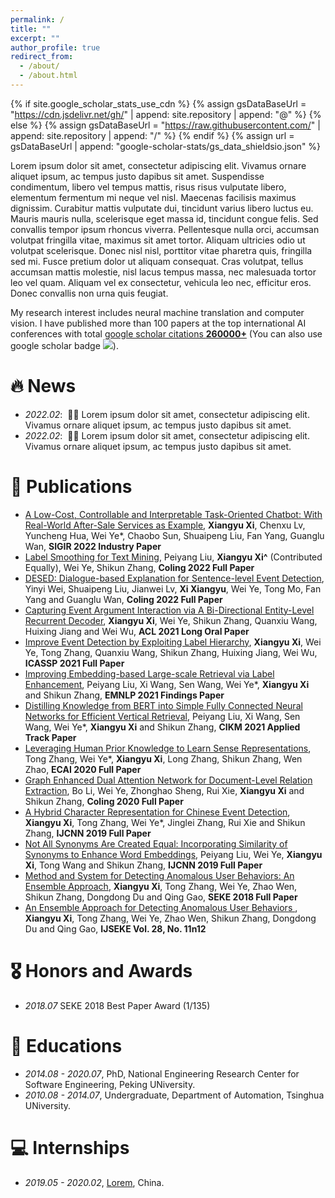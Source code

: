 ```yaml
---
permalink: /
title: ""
excerpt: ""
author_profile: true
redirect_from: 
  - /about/
  - /about.html
---
```


{% if site.google_scholar_stats_use_cdn %}
{% assign gsDataBaseUrl = "https://cdn.jsdelivr.net/gh/" | append: site.repository | append: "@" %}
{% else %}
{% assign gsDataBaseUrl = "https://raw.githubusercontent.com/" | append: site.repository | append: "/" %}
{% endif %}
{% assign url = gsDataBaseUrl | append: "google-scholar-stats/gs_data_shieldsio.json" %}

<span class='anchor' id='about-me'></span>

Lorem ipsum dolor sit amet, consectetur adipiscing elit. Vivamus ornare aliquet ipsum, ac tempus justo dapibus sit amet. Suspendisse condimentum, libero vel tempus mattis, risus risus vulputate libero, elementum fermentum mi neque vel nisl. Maecenas facilisis maximus dignissim. Curabitur mattis vulputate dui, tincidunt varius libero luctus eu. Mauris mauris nulla, scelerisque eget massa id, tincidunt congue felis. Sed convallis tempor ipsum rhoncus viverra. Pellentesque nulla orci, accumsan volutpat fringilla vitae, maximus sit amet tortor. Aliquam ultricies odio ut volutpat scelerisque. Donec nisl nisl, porttitor vitae pharetra quis, fringilla sed mi. Fusce pretium dolor ut aliquam consequat. Cras volutpat, tellus accumsan mattis molestie, nisl lacus tempus massa, nec malesuada tortor leo vel quam. Aliquam vel ex consectetur, vehicula leo nec, efficitur eros. Donec convallis non urna quis feugiat.

My research interest includes neural machine translation and computer vision. I have published more than 100 papers at the top international AI conferences with total <a href='https://scholar.google.com/citations?user=DhtAFkwAAAAJ'>google scholar citations <strong><span id='total_cit'>260000+</span></strong></a> (You can also use google scholar badge <a href='https://scholar.google.com/citations?user=DhtAFkwAAAAJ'><img src="https://img.shields.io/endpoint?url={{ url | url_encode }}&logo=Google%20Scholar&labelColor=f6f6f6&color=9cf&style=flat&label=citations"></a>).


# 🔥 News
- *2022.02*: &nbsp;🎉🎉 Lorem ipsum dolor sit amet, consectetur adipiscing elit. Vivamus ornare aliquet ipsum, ac tempus justo dapibus sit amet. 
- *2022.02*: &nbsp;🎉🎉 Lorem ipsum dolor sit amet, consectetur adipiscing elit. Vivamus ornare aliquet ipsum, ac tempus justo dapibus sit amet. 

# 📝 Publications 

- [A Low-Cost, Controllable and Interpretable Task-Oriented Chatbot: With Real-World After-Sale Services as Example](https://dl.acm.org/doi/abs/10.1145/3477495.3536331), **Xiangyu Xi**, Chenxu Lv, Yuncheng Hua, Wei Ye*, Chaobo Sun, Shuaipeng Liu, Fan Yang, Guanglu Wan, **SIGIR 2022 Industry Paper**
- [Label Smoothing for Text Mining](https://ieeexplore.ieee.org/document/9415002), 	Peiyang Liu, **Xiangyu Xi^** (Contributed Equally), Wei Ye, Shikun Zhang, **Coling 2022 Full Paper**
- [DESED: Dialogue-based Explanation for Sentence-level Event Detection](https://ieeexplore.ieee.org/document/9415002), 	Yinyi Wei, Shuaipeng Liu, Jianwei Lv, **Xi Xiangyu**, Wei Ye, Tong Mo, Fan Yang and Guanglu Wan, **Coling 2022 Full Paper**
- [Capturing Event Argument Interaction via A Bi-Directional Entity-Level Recurrent Decoder](https://aclanthology.org/2021.acl-long.18/), **Xiangyu Xi**, Wei Ye, Shikun Zhang, Quanxiu Wang, Huixing Jiang and Wei Wu, **ACL 2021 Long Oral Paper**
- [Improve Event Detection by Exploiting Label Hierarchy](https://ieeexplore.ieee.org/document/9415002), **Xiangyu Xi**, Wei Ye, Tong Zhang, Quanxiu Wang, Shikun Zhang, Huixing Jiang, Wei Wu, **ICASSP 2021 Full Paper**
- [Improving Embedding-based Large-scale Retrieval via Label Enhancement](https://aclanthology.org/2021.findings-emnlp.13.pdf), Peiyang Liu, Xi Wang, Sen Wang, Wei Ye*, **Xiangyu Xi** and Shikun Zhang, **EMNLP 2021 Findings Paper**
- [Distilling Knowledge from BERT into Simple Fully Connected Neural Networks for Efficient Vertical Retrieval](https://dl.acm.org/doi/abs/10.1145/3459637.3481909), 	Peiyang Liu, Xi Wang, Sen Wang, Wei Ye*, **Xiangyu Xi** and Shikun Zhang, **CIKM 2021 Applied Track Paper**
- [Leveraging Human Prior Knowledge to Learn Sense Representations](https://ecai2020.eu/papers/603_paper.pdf), Tong Zhang, Wei Ye*, **Xiangyu Xi**, Long Zhang, Shikun Zhang, Wen Zhao, **ECAI 2020 Full Paper**
- [Graph Enhanced Dual Attention Network for Document-Level Relation Extraction](https://aclanthology.org/2020.coling-main.136/), Bo Li, Wei Ye, Zhonghao Sheng, Rui Xie, **Xiangyu Xi** and Shikun Zhang, **Coling 2020 Full Paper**
- [A Hybrid Character Representation for Chinese Event Detection](https://ieeexplore.ieee.org/document/8851786), **Xiangyu Xi**, Tong Zhang, Wei Ye*, Jinglei Zhang, Rui Xie and Shikun Zhang, **IJCNN 2019 Full Paper**
- [Not All Synonyms Are Created Equal: Incorporating Similarity of Synonyms to Enhance Word Embeddings](https://ieeexplore.ieee.org/document/9207311), 	Peiyang Liu, Wei Ye, **Xiangyu Xi**, Tong Wang and Shikun Zhang, **IJCNN 2019 Full Paper**
- [Method and System for Detecting Anomalous User Behaviors: An Ensemble Approach]([https://ksiresearch.org/seke/seke18paper/seke18paper_36.pdf](https://www.worldscientific.com/doi/10.1142/S0218194018400211)), 	**Xiangyu Xi**, Tong Zhang, Wei Ye, Zhao Wen, Shikun Zhang, Dongdong Du and Qing Gao, **SEKE 2018 Full Paper**
- [An Ensemble Approach for Detecting Anomalous User Behaviors
]([https://ieeexplore.ieee.org/document/9207311](https://www.worldscientific.com/doi/10.1142/S0218194018400211)), 	**Xiangyu Xi**, Tong Zhang, Wei Ye, Zhao Wen, Shikun Zhang, Dongdong Du and Qing Gao, **IJSEKE Vol. 28, No. 11n12**

# 🎖 Honors and Awards
- *2018.07* SEKE 2018 Best Paper Award (1/135)

# 📖 Educations
- *2014.08 - 2020.07*, PhD, National Engineering Research Center for Software Engineering, Peking UNiversity. 
- *2010.08 - 2014.07*, Undergraduate, Department of Automation, Tsinghua UNiversity. 

# 💻 Internships
- *2019.05 - 2020.02*, [Lorem](https://github.com/), China.
